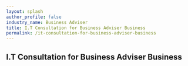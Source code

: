 ```yaml
---
layout: splash 
author_profile: false 
industry_name: Business Adviser
title: I.T Consultation for Business Adviser Business
permalink: /it-consultation-for-business-adviser-business
---
```


## I.T Consultation for Business Adviser Business